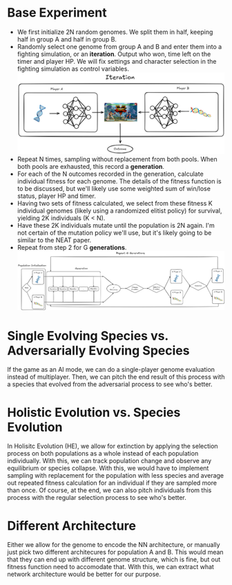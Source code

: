 # Base Experiment

- We first initialize 2N random genomes. We split them in half, keeping half in group A and half in group B.
- Randomly select one genome from group A and B and enter them into a fighting simulation, or an **iteration**. Output who won, time left on the timer and player HP. We will fix settings and character selection in the fighting simulation as control variables. ![iteration process picture](../images/iteration.png)
- Repeat N times, sampling without replacement from both pools. When both pools are exhausted, this record a **generation**.
- For each of the N outcomes recorded in the generation, calculate individual fitness for each genome. The details of the fitness function is to be discussed, but we'll likely use some weighted sum of win/lose status, player HP and timer.
- Having two sets of fitness calculated, we select from these fitness K individual genomes (likely using a randomized elitist policy) for survival, yielding 2K individuals (K < N).
- Have these 2K individuals mutate until the population is 2N again. I'm not certain of the mutation policy we'll use, but it's likely going to be similar to the NEAT paper.
- Repeat from step 2 for G **generations**. ![evolution process picture](../images/evolution.png)

# Single Evolving Species vs. Adversarially Evolving Species

If the game as an AI mode, we can do a single-player genome evaluation instead of multiplayer. Then, we can pitch the end result of this process with a species that evolved from the adversarial process to see who's better.

# Holistic Evolution vs. Species Evolution

In Holisitc Evolution (HE), we allow for extinction by applying the selection process on both populations as a whole instead of each population individually. With this, we can track population change and observe any equilibrium or species collapse. With this, we would have to implement sampling with replacement for the population with less species and average out repeated fitness calculation for an individual if they are sampled more than once. Of course, at the end, we can also pitch individuals from this process with the regular selection process to see who's better.

# Different Architecture

Either we allow for the genome to encode the NN architecture, or manually just pick two different architecures for population A and B. This would mean that they can end up with different genome structure, which is fine, but out fitness function need to accomodate that. With this, we can extract what network architecture would be better for our purpose.